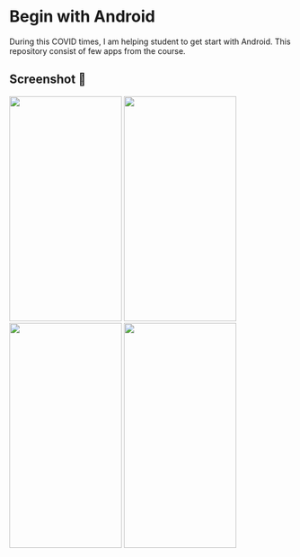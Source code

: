 # Begin with Android

During this COVID times, I am helping student to get start with Android. This repository consist of few apps from the course. 


## Screenshot 📱
<p float="left">
<img src="https://raw.github.com/anandwana001/begin-with-android/master/Screenshots/dragonball_quiz.png" width="200" height="400" />
<img src="https://raw.github.com/anandwana001/begin-with-android/master/Screenshots/dragonball_team.png" width="200" height="400" />
<img src="https://raw.github.com/anandwana001/begin-with-android/master/Screenshots/dragonball_family.png" width="200" height="400" />
<img src="https://raw.github.com/anandwana001/begin-with-android/master/Screenshots/dragonball_notify.png" width="200" height="400" />
</p>